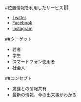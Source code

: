 #位置情報を利用したサービス:dog::purple_heart:
 * [Twitter](https://twitter.com/?lang=ja)
 * [Facebook](https://ja-jp.facebook.com/)
 * [Instagram](https://www.instagram.com/instagramjapan/?hl=ja)　

##ターゲット
 * 若者　
 * 学生
 * スマートフォン使用者
 * 社会人
 
##コンセプト　
 * 友達との情報共有
 * 最新の情報、今の出来事がわかる
